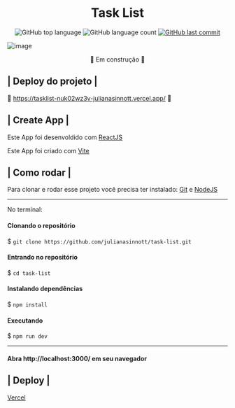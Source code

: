 <h1 align='center'> Task List </h1>

<p align="center">
  <img alt="GitHub top language" src="https://img.shields.io/github/languages/top/julianasinnott/task-list.svg?color=fc4117">

  <img alt="GitHub language count" src="https://img.shields.io/github/languages/count/julianasinnott/task-list.svg?color=fc4117">
  
  <a href="https://github.com/julianasinnott/task-list/commits/main">
    <img alt="GitHub last commit" src="https://img.shields.io/github/last-commit/julianasinnott/task-list.svg?color=fc4117">
  </a>
</p>

![image](https://user-images.githubusercontent.com/100887684/173469746-4a6d6c06-4cb2-4153-98e0-43e0bfe0a64b.png)
<p align='center'> 🚧 Em construção 🚧 </p>

## | Deploy do projeto |

🔗 https://tasklist-nuk02wz3v-julianasinnott.vercel.app/ 🔗

##  | Create App |

Este App foi desenvoldido com [ReactJS](https://reactjs.org/) <br>

Este App foi criado com [Vite](https://vitejs.dev/) <br>

## | Como rodar |

Para clonar e rodar esse projeto você precisa ter instalado: [Git](https://git-scm.com/) e [NodeJS](https://nodejs.org/en/) 

<hr>

No terminal:

#### Clonando o repositório
$ `git clone https://github.com/julianasinnott/task-list.git`

#### Entrando no repositório
$ `cd task-list`

#### Instalando dependências
$ `npm install`

#### Executando
$ `npm run dev`

<hr>

#### Abra http://localhost:3000/ em seu navegador 

## | Deploy |

[Vercel](https://vercel.com/)








